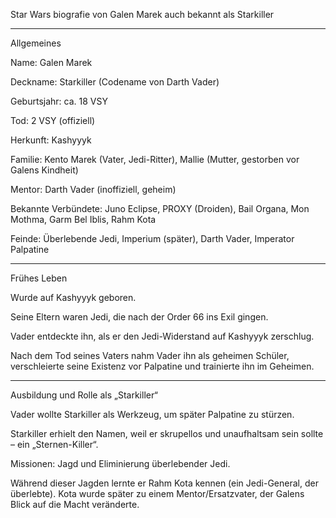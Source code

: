 Star Wars biografie von Galen Marek auch bekannt als Starkiller

------

Allgemeines

Name: Galen Marek

Deckname: Starkiller (Codename von Darth Vader)

Geburtsjahr: ca. 18 VSY

Tod: 2 VSY (offiziell)

Herkunft: Kashyyyk

Familie: Kento Marek (Vater, Jedi-Ritter), Mallie (Mutter, gestorben vor Galens Kindheit)

Mentor: Darth Vader (inoffiziell, geheim)

Bekannte Verbündete: Juno Eclipse, PROXY (Droiden), Bail Organa, Mon Mothma, Garm Bel Iblis, Rahm Kota

Feinde: Überlebende Jedi, Imperium (später), Darth Vader, Imperator Palpatine

------

Frühes Leben

Wurde auf Kashyyyk geboren.

Seine Eltern waren Jedi, die nach der Order 66 ins Exil gingen.

Vader entdeckte ihn, als er den Jedi-Widerstand auf Kashyyyk zerschlug.

Nach dem Tod seines Vaters nahm Vader ihn als geheimen Schüler, verschleierte seine Existenz vor Palpatine und trainierte ihn im Geheimen.

-----

Ausbildung und Rolle als „Starkiller“

Vader wollte Starkiller als Werkzeug, um später Palpatine zu stürzen.

Starkiller erhielt den Namen, weil er skrupellos und unaufhaltsam sein sollte – ein „Sternen-Killer“.

Missionen: Jagd und Eliminierung überlebender Jedi.

Während dieser Jagden lernte er Rahm Kota kennen (ein Jedi-General, der überlebte). Kota wurde später zu einem Mentor/Ersatzvater, der Galens Blick auf die Macht veränderte.
